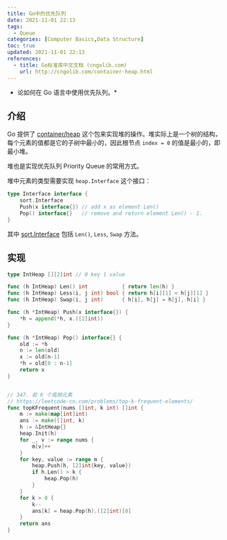 ```yaml
---
title: Go中的优先队列
date: 2021-11-01 22:13
tags:
  - Queue
categories: [Computer Basics,Data Structure]
toc: true
updated: 2021-11-01 22:13
references:
  - title: Go标准库中文文档 (cngolib.com)
    url: http://cngolib.com/container-heap.html
---
```


* 论如何在 Go 语言中使用优先队列。*

<!-- more -->

## 介绍

Go 提供了 [container/heap](https%3A%2F%2Fgolang.org%2Fpkg%2Fcontainer%2Fheap%2F) 这个包来实现堆的操作。堆实际上是一个树的结构，每个元素的值都是它的子树中最小的，因此根节点 `index = 0` 的值是最小的，即最小堆。

堆也是实现优先队列 Priority Queue 的常用方式。

堆中元素的类型需要实现 `heap.Interface` 这个接口：

```go
type Interface interface {
    sort.Interface
    Push(x interface{}) // add x as element Len()
    Pop() interface{}   // remove and return element Len() - 1.
}
```

其中 [sort.Interface](https%3A%2F%2Fgolang.org%2Fpkg%2Fsort%2F%23Interface) 包括 `Len()`, `Less`, `Swap` 方法。

## 实现

```go
type IntHeap [][2]int // 0 key 1 value

func (h IntHeap) Len() int           { return len(h) }
func (h IntHeap) Less(i, j int) bool { return h[i][1] < h[j][1] }
func (h IntHeap) Swap(i, j int)      { h[i], h[j] = h[j], h[i] }

func (h *IntHeap) Push(x interface{}) {
	*h = append(*h, x.([2]int))
}

func (h *IntHeap) Pop() interface{} {
	old := *h
	n := len(old)
	x := old[n-1]
	*h = old[0 : n-1]
	return x
}


// 347. 前 K 个高频元素
// https://leetcode-cn.com/problems/top-k-frequent-elements/
func topKFrequent(nums []int, k int) []int {
	m := make(map[int]int)
	ans := make([]int, k)
	h := &IntHeap{}
	heap.Init(h)
	for _, v := range nums {
		m[v]++
	}
	for key, value := range m {
		heap.Push(h, [2]int{key, value})
		if h.Len() > k {
			heap.Pop(h)
		}
	}
	for k > 0 {
		k--
		ans[k] = heap.Pop(h).([2]int)[0]
	}
	return ans
}
```
